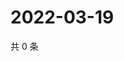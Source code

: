 # 2022-03-19

共 0 条

<!-- BEGIN WEIBO -->
<!-- 最后更新时间 Sat Mar 19 2022 04:15:23 GMT+0800 (China Standard Time) -->

<!-- END WEIBO -->

